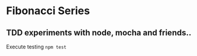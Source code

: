 Fibonacci Series
====================================================

TDD experiments with node, mocha and friends..
----------------------------------------------

Execute testing
`npm test`
